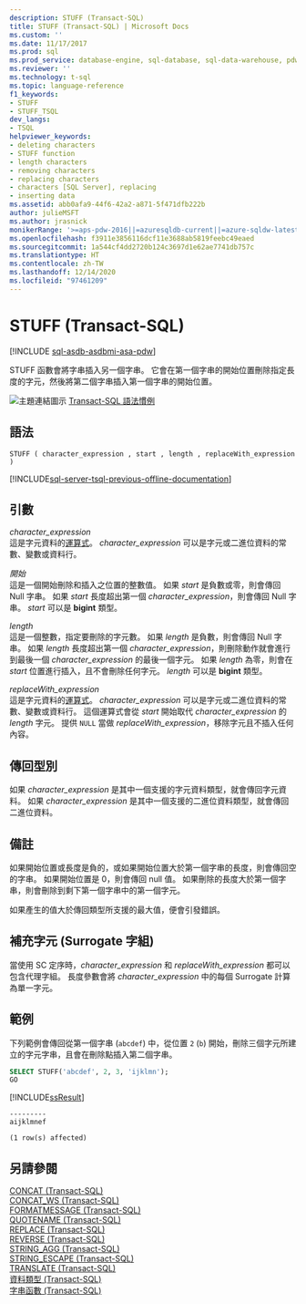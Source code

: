 ```yaml
---
description: STUFF (Transact-SQL)
title: STUFF (Transact-SQL) | Microsoft Docs
ms.custom: ''
ms.date: 11/17/2017
ms.prod: sql
ms.prod_service: database-engine, sql-database, sql-data-warehouse, pdw
ms.reviewer: ''
ms.technology: t-sql
ms.topic: language-reference
f1_keywords:
- STUFF
- STUFF_TSQL
dev_langs:
- TSQL
helpviewer_keywords:
- deleting characters
- STUFF function
- length characters
- removing characters
- replacing characters
- characters [SQL Server], replacing
- inserting data
ms.assetid: abb0afa9-44f6-42a2-a871-5f471dfb222b
author: julieMSFT
ms.author: jrasnick
monikerRange: '>=aps-pdw-2016||=azuresqldb-current||=azure-sqldw-latest||>=sql-server-2016||>=sql-server-linux-2017||=azuresqldb-mi-current'
ms.openlocfilehash: f3911e3856116dcf11e3688ab5819feebc49eaed
ms.sourcegitcommit: 1a544cf4dd2720b124c3697d1e62ae7741db757c
ms.translationtype: HT
ms.contentlocale: zh-TW
ms.lasthandoff: 12/14/2020
ms.locfileid: "97461209"
---
```

# <a name="stuff-transact-sql"></a>STUFF (Transact-SQL)
[!INCLUDE [sql-asdb-asdbmi-asa-pdw](../../includes/applies-to-version/sql-asdb-asdbmi-asa-pdw.md)]

  STUFF 函數會將字串插入另一個字串。 它會在第一個字串的開始位置刪除指定長度的字元，然後將第二個字串插入第一個字串的開始位置。  
  
 ![主題連結圖示](../../database-engine/configure-windows/media/topic-link.gif "主題連結圖示") [Transact-SQL 語法慣例](../../t-sql/language-elements/transact-sql-syntax-conventions-transact-sql.md)  
  
## <a name="syntax"></a>語法  
  
```syntaxsql
STUFF ( character_expression , start , length , replaceWith_expression )  
```  
  
[!INCLUDE[sql-server-tsql-previous-offline-documentation](../../includes/sql-server-tsql-previous-offline-documentation.md)]

## <a name="arguments"></a>引數
 *character_expression*  
 這是字元資料的[運算式](../../t-sql/language-elements/expressions-transact-sql.md)。 *character_expression* 可以是字元或二進位資料的常數、變數或資料行。  
  
 *開始*  
 這是一個開始刪除和插入之位置的整數值。 如果 *start* 是負數或零，則會傳回 Null 字串。 如果 *start* 長度超出第一個 *character_expression*，則會傳回 Null 字串。 *start* 可以是 **bigint** 類型。  
  
 *length*  
 這是一個整數，指定要刪除的字元數。 如果 *length* 是負數，則會傳回 Null 字串。 如果 *length* 長度超出第一個 *character_expression*，則刪除動作就會進行到最後一個 *character_expression* 的最後一個字元。  如果 *length* 為零，則會在 *start* 位置進行插入，且不會刪除任何字元。 *length* 可以是 **bigint** 類型。

 *replaceWith_expression*  
 這是字元資料的[運算式](../../t-sql/language-elements/expressions-transact-sql.md)。 *character_expression* 可以是字元或二進位資料的常數、變數或資料行。 這個運算式會從 *start* 開始取代 *character_expression* 的 *length* 字元。 提供 `NULL` 當做 *replaceWith_expression*，移除字元且不插入任何內容。   
  
## <a name="return-types"></a>傳回型別  
 如果 *character_expression* 是其中一個支援的字元資料類型，就會傳回字元資料。 如果 *character_expression* 是其中一個支援的二進位資料類型，就會傳回二進位資料。  
  
## <a name="remarks"></a>備註  
 如果開始位置或長度是負的，或如果開始位置大於第一個字串的長度，則會傳回空的字串。 如果開始位置是 0，則會傳回 null 值。 如果刪除的長度大於第一個字串，則會刪除到剩下第一個字串中的第一個字元。  

如果產生的值大於傳回類型所支援的最大值，便會引發錯誤。  
  
## <a name="supplementary-characters-surrogate-pairs"></a>補充字元 (Surrogate 字組)  
 當使用 SC 定序時，*character_expression* 和 *replaceWith_expression* 都可以包含代理字組。 長度參數會將 *character_expression* 中的每個 Surrogate 計算為單一字元。  
  
## <a name="examples"></a>範例  
 下列範例會傳回從第一個字串 (`abcdef`) 中，從位置 `2` (`b`) 開始，刪除三個字元所建立的字元字串，且會在刪除點插入第二個字串。  
  
```sql  
SELECT STUFF('abcdef', 2, 3, 'ijklmn');  
GO  
```  
  
 [!INCLUDE[ssResult](../../includes/ssresult-md.md)]  
  
```  
---------   
aijklmnef   
  
(1 row(s) affected)  
```  
  
## <a name="see-also"></a>另請參閱  
 [CONCAT &#40;Transact-SQL&#41;](../../t-sql/functions/concat-transact-sql.md)  
 [CONCAT_WS &#40;Transact-SQL&#41;](../../t-sql/functions/concat-ws-transact-sql.md)  
 [FORMATMESSAGE &#40;Transact-SQL&#41;](../../t-sql/functions/formatmessage-transact-sql.md)  
 [QUOTENAME &#40;Transact-SQL&#41;](../../t-sql/functions/quotename-transact-sql.md)  
 [REPLACE &#40;Transact-SQL&#41;](../../t-sql/functions/replace-transact-sql.md)  
 [REVERSE &#40;Transact-SQL&#41;](../../t-sql/functions/reverse-transact-sql.md)  
 [STRING_AGG &#40;Transact-SQL&#41;](../../t-sql/functions/string-agg-transact-sql.md)  
 [STRING_ESCAPE &#40;Transact-SQL&#41;](../../t-sql/functions/string-escape-transact-sql.md)  
 [TRANSLATE &#40;Transact-SQL&#41;](../../t-sql/functions/translate-transact-sql.md)  
 [資料類型 &#40;Transact-SQL&#41;](../../t-sql/data-types/data-types-transact-sql.md)   
 [字串函數 &#40;Transact-SQL&#41;](../../t-sql/functions/string-functions-transact-sql.md)  
